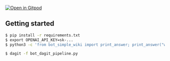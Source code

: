 [![Open in Gitpod](https://gitpod.io/button/open-in-gitpod.svg)](https://gitpod.io/#https://github.com/simplru/bot_langchain)

## Getting started

```bash
$ pip install -r requirements.txt
$ export OPENAI_API_KEY=sk-...
$ python3 -c 'from bot_simple_wiki import print_answer; print_answer("who were the romans?")'
```

```bash
$ dagit -f bot_dagit_pipeline.py
```